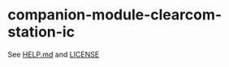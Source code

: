 # companion-module-clearcom-station-ic

See [HELP.md](./companion/HELP.md) and [LICENSE](./LICENSE)

